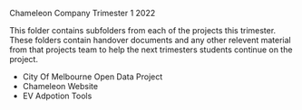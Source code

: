 Chameleon Company Trimester 1 2022


This folder contains subfolders from each of the projects this trimester. These folders contain handover documents and any other relevent material from that projects team to help the next trimesters students continue on the project.



- City Of Melbourne Open Data Project
- Chameleon Website
- EV Adpotion Tools

